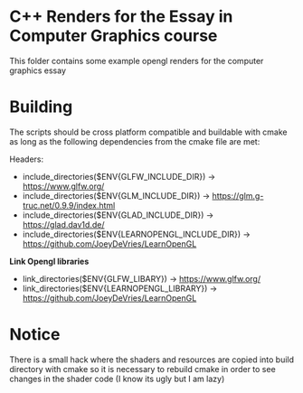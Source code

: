 
# C++ Renders for the Essay in Computer Graphics course
This folder contains some example opengl renders for the computer graphics essay

# Building
The scripts should be cross platform compatible and buildable with cmake as long as the following dependencies from the cmake file are met:

Headers:
* include_directories($ENV{GLFW_INCLUDE_DIR})
-> https://www.glfw.org/
* include_directories($ENV{GLM_INCLUDE_DIR})
-> https://glm.g-truc.net/0.9.9/index.html
* include_directories($ENV{GLAD_INCLUDE_DIR})
-> https://glad.dav1d.de/
* include_directories($ENV{LEARNOPENGL_INCLUDE_DIR})
-> https://github.com/JoeyDeVries/LearnOpenGL

**Link Opengl libraries** <br/>
* link_directories($ENV{GLFW_LIBARY})
-> https://www.glfw.org/
* link_directories($ENV{LEARNOPENGL_LIBRARY})
-> https://github.com/JoeyDeVries/LearnOpenGL

# Notice
There is a small hack where the shaders and resources are copied into build directory with cmake so it is necessary to rebuild cmake in order to see changes in the shader code (I know its ugly but I am lazy)
